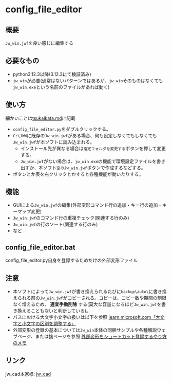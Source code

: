# config_file_editor

## 概要
`Jw_win.jwf`を良い感じに編集する

## 必要なもの
- python3.12.3以降(3.12.3にて検証済み)
- `jw_win`が必要(通常はないパターンではあるが、`jw_win`そのものはなくても`jw_win.exe`という名前のファイルがあれば動く)

## 使い方
細かいことは[tsukaikata.md](tsukaikata.md)に記載
- `config_file_editor.py`をダブルクリックする。
- `C:\JWW`に既存の`Jw_win.jwf`がある場合、何も設定しなくてもしなくても`Jw_win.jwf`が本ソフトに読み込まれる。
    - インストール先が異なる場合は`指定フォルダを変更する`ボタンを押して変更する。
    - `Jw_win.jwf`がない場合は、`jw_win.exe`の機能で環境設定ファイルを書き出すか、本ソフト`空のJw_win.jwf`ボタンで作成するなどする。
- ボタンとか表を右クリックとかすると各種機能が動いたりする。

## 機能
- GUIによる`Jw_win.jwf`の編集(外部変形コマンド行の追加・キー行の追加・キーマップ変更)
- `Jw_win.jwf`のコマンド行の重複チェック(関連する行のみ)
- `Jw_win.jwf`の行のソート(関連する行のみ)
- など

## config_file_editor.bat
config_file_editor.py自身を登録するためだけの外部変形ファイル

## 注意
- 本ソフトによって`Jw_win.jwf`が書き換えられるたびに`backup\auto\`に書き換えられる前の`Jw_win.jwf`がコピーされる。コピーは、コピー数や期間の制限なく増えるため、 **適宜手動削除** する(莫大な容量になるほど`Jw_win.jwf`を書き換えることもないと判断している)。
- パスにおける大文字小文字の扱いは以下を参照 [learn.microsoft.com「大文字と小文字の区別を調整する」](https://learn.microsoft.com/ja-jp/windows/wsl/case-sensitivity)
- 外部変形の登録の基本については`Jw_win`本体の同梱サンプルや各種解説ウェブページ、または拙ページを参照 [外部変形をショートカット登録するやり方のメモ](https://github.com/yy-mitsumura/yy-mitsumura.github.io/blob/main/gaihen_syotoka.md)

## リンク
jw_cad本家様: [jw_cad](https://www.jwcad.net/index.htm)

